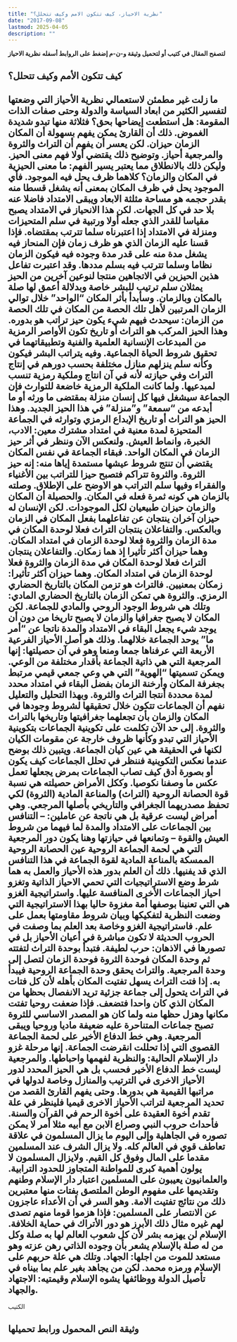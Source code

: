 ```yaml
---
title: "نظرية الاحياز، كيف تتكون الامم وكيف تتحلل؟"
date: "2017-09-08"
lastmod: 2025-04-05
description: ""
---
```

**لتصفح المقال في كتيب أو لتحميل وثيقة و-ن-م إضغط على الروابط أسفله** **نظرية الاحياز**

## **كيف تتكون الأمم وكيف تتحلل؟**

## **ما زلت غير مطمئن لاستعمالي نظرية الأحياز التي وضعتها لتفسير الكثير من ابعاد السياسة والدولة وحتى صفات الذات المقومة: هل استطعت إيضاحها بحق؟ فثلاثة منها تبدو شديدة الغموض. ذلك أن القارئ يمكن يفهم بسهولة أن المكان الزمان حيزان. لكن يعسر أن يفهم أن التراث والثروة والمرجعية أحياز. وتوضيح ذلك يقتضي أولا فهم معنى الحيز. وليكن ذلك بالانطلاق مما يعتبر يسير الفهم: ما معنى الحيزية في المكان والزمان؟ كلاهما ظرف يحل فيه الموجود. فأي الموجود يحل في ظرف المكان بمعنى أنه يشغل قسطا منه بقدر حجمه هو مساحة مثلثة الابعاد ويبقى الامتداد فاضلا عنه بلا حد في كل الجهات. لكن هذا الانحياز في الامتداد يصبح مقياسا للقدر الذي جعله أولا ورتبية في سلم المتحيزات ومنزلة في الامتداد إذا اعتبرناه سلما تترتب بمقتضاه. فإذا قسنا عليه الزمان الذي هو ظرف زمان فإن المنحاز فيه يشغل مدة منه على قدر مدة وجوده فيه فيكون الزمان نظاما وسلما تترتب فيه بسلم مددها. وقد اعتبرت تفاعل هذين الحيزين في الاتجاهين منتجا لنوعين آخرين من الحيز يمثلان سلم ترتيب للبشر خاصة وبدلالة أعمق لها صلة بالمكان وبالزمان. وسأبدأ بأثر المكان “الواحد” خلال توالي الزمان المرتبين لأهل تلك الحصة من المكان في تلك الحصة من الزمان: سيحدث فيهم شيء يكون حيز تراتب هو بدوره. وهذا الحيز المركب هو التراث أو تاريخ تكون الأواصر الرمزية من المبدعات الإنسانية العلمية والفنية وتطبيقاتهما في تحقيق شروط الحياة الجماعية. وفيه يتراتب البشر فيكون وكأنه سلم ينزلهم منازل مختلفة بحسب دورهم في إنتاج التراث وفي حيازته لأنه في آن انتاج وملكية رمزية تنسب لمبدعيها. ولما كانت الملكية الرمزية خاضعة للتوارث فإن الجماعة سيشغل فيها كل إنسان منزلة بمقتضى ما ورثه أو ما أبدعه من “سمعة” و”منزلة” في هذا الحيز الجديد. وهذا الحيز هو التراث أو تاريخ الإبداع الرمزي وتوارثه في الجماعة المتحيزة لمدة معنية في امتداد مشترك معين: الادب، الخبرة، وانماط العيش. ولنعكس الآن وننظر في أثر حيز الزمان في المكان الواحد. فبقاء الجماعة في نفس المكان يقتضي أن تنتج شروط عيشها مستمدة إياها منه: إنه حيز الثروة. والثروة تتراكم فتصبح حيزا للتراتب بين الأغنياء والفقراء وفيها سلم التراتب هو الاوضح على الإطلاق. وصلته بالزمان هي كونه ثمرة فعله في المكان. والحصيلة أن المكان والزمان حيزان طبيعيان لكل الموجودات. لكن الإنسان له حيزان آخران ينتجان عن تفاعلهما بفعل المكان في الزمان وبالعكس. والتفاعلان ينتجان التراث فعلا لوحدة المكان في مدة الزمان والثروة فعلا لوحدة الزمان في امتداد المكان. وهما حيزان أكثر تأثيرا إذ هما زمكان. والتفاعلان ينتجان التراث فعلا لوحدة المكان في مدة الزمان والثروة فعلا لوحدة الزمان في امتداد المكان. وهما حيزان أكثر تأثيرا: زمكان بمعنيين. فالتراث هو تزمن المكان بالتاريخ الحضاري الرمزي. والثروة هي تمكن الزمان بالتاريخ الحضاري المادي: وتلك هي شروط الوجود الروحي والمادي للجماعة. لكن المكان لا يصبح جغرافيا والزمان لا يصبح تاريخا من دون أن يوجد شيء يجعل البقاء في الامتداد والمدة ناتجا عن “أمر ما” يوحد الجماعة خلالهما. وذلك هو أصل الأحياز الفرعية الأربعة التي عرفناها جمعا ومنعا وهو في آن حصيلتها: إنها المرجعية التي هي ذاتية الجماعة بأقدار مختلفة من الوعي. ويمكن تسميتها “الهوية” التي هي وعي جمعي قيمي مرتبط بجغرفة المكان وأرخنة الزمان بفضل البقاء في امتداد محدد لمدة محددة أنتجا التراث والثروة. وبهذا التحليل والتعليل نفهم أن الجماعات تتكون خلال تحقيقها لشروط وجودها في المكان والزمان بأن تجعلهما جغرافيتها وتاريخها بالتراث والثروة. إلى حد الآن تكلمت على تكوينية الجماعات بتكوينية الأحياز التي تبدو وكأنها ظروف خارجة عن مقومات الكيان لكنها في الحقيقة هي عين كيان الجماعة. ويتبين ذلك بوضح عندما نعكس التكوينية فننظر في تحلل الجماعات كيف يكون أو بصورة أدق كيف تصاب الجماعات بمرض يجعلها تعمل عكس ما وصفنا نكوصيا. وككل الأمراض حصيلته هي نسبة قوة الحصانة الروحية (التراث) والمناعة المادية (الثروة) لكي تحفظ مصدريهما الجغرافي والتاريخي بأصلها المرجعي. وهي أمراض ليست عرقية بل هي ناتجة عن عاملين: – التنافس بين الجماعات على الامتداد والمدة لما فيهما من شروط العيش والقوة – وتمانعها في حيازتها وهنا يكون دور المرجعية التي هي لحمة الجماعة الروحية عين الحصانة الروحية الممسكة بالمناعة المادية لقوة الجماعة في هذا التنافس الذي قد يفنيها. ذلك أن العلم بدور هذه الأحياز والعمل به هما شرط وضع الاستراتيجيات التي تحمي الاحياز الذاتية وتغزو احياز الجماعات الأخرى المنافسة عليها. واستراتيجية الغزو هي التي تعنينا بوصفها أمة مغزوة حاليا بهذا الاستراتيجية التي وضعت النظرية لتفكيكها وبيان شروط مقاومتها بعمل على علم. فاستراتيجية الغزو وخاصة بعد العلم بما وصفت في الحروب الحديثة لا تكون مباشرة في أعيان الأحياز بل في تصورها في الاذهان: حرب لطيفة. فتبدأ بوحدة التراث لتفتته ثم وحدة المكان فوحدة الثروة فوحدة الزمان لتصل إلى وحدة المرجعية. والتراث يحقق وحدة الجماعة الروحية فيبدأ به. إذا فتت التراث يسهل تفتيت المكان بأهله لأن كل فتات في التراث يتحول إلى جماعة جزئية تريد الانفصال بحظها من المكان الذي كان واحدا فتضعف. فإذا ضعفت روحيا تفتت مكانها وهزل حظها منه ولما كان هو المصدر الاساسي للثروة تصبح جماعات المتناحرة عليه ضعيفة ماديا وروحيا ويبقى المرجعية. وهي خط الدفاع الأخير على لحمة الجماعة القصوى التي إذا تحللت انقرضت الجماعة. إنها مرحلة غزو دار الإسلام الحالية: والنظرية لفهمها واحباطها. والمرجعية ليست خط الدفاع الأخير فحسب بل هي الحيز المحدد لدور الأحياز الاخرى في الترتيب والمنازل وخاصة لدولها في مراتبها القيمية هي بدورها. وحتى يفهم القارئ القصد من تحديد المرجعية لتراتب الأحياز الاخرى قيميا فلينظر في علة تقدم أخوة العقيدة على أخوة الرحم في القرآن والسنة. فأحداث حروب النبي وصراع الابن مع أبيه مثلا أمر لا يمكن تصوره في الجاهلية وإلى اليوم ما يزال المسلمون في علاقة تعاطف قوي في العالم كله. ولا يزال الشرف عند المسلمين مقدما على المال وفوق كل القيم. ولايزال المسلمون لا يولون أهمية كبرى للمواطنة المتجاوز للحدود الترابية. والعلمانيون يعيبون على المسلمين اعتبار دار الإسلام وطنهم وتقديمها على مفهوم الوطن الملتصق بفتات منها معتبرين ذلك من نتائج تفتيت الامة. وهو السر في أن الأعداء عاجزون عن الانتصار على المسلمين: فإذا هزموا قوما منهم تصدى لهم غيره مثال ذلك الأبرز هو دور الأتراك في حماية الخلافة. الإسلام لن يهزمه بشر لأن كل شعوب العالم لها به صلة وكل من له صلة بالإسلام يشعر بأن وجوده الذاتي رهن عزته وهو مستعد للموت من اجلها: الجهاد. وتلك هي علة حربهم على الإسلام ورمزه محمد. لكن من يجاهد بغير علم بما بيناه في تأصيل الدولة ووظائفها يشوه الإسلام وقيمتيه: الاجتهاد والجهاد.**

الكتيب

## وثيقة النص المحمول ورابط تحميلها

###
